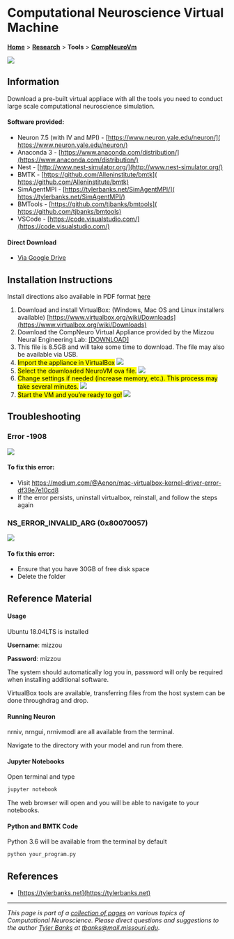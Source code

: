 # Computational Neuroscience Virtual Machine

[**Home**](/) > [**Research**](/research) > **Tools** > [**CompNeuroVm**](./)


![](neurovm.png)

## Information

Download a pre-built virtual appliace with all the tools you need to conduct large scale computational neuroscience simulation.

#### Software provided:
* Neuron 7.5 (with IV and MPI) - [​https://www.neuron.yale.edu/neuron/](​https://www.neuron.yale.edu/neuron/)
* Anaconda 3 - ​[https://www.anaconda.com/distribution/](https://www.anaconda.com/distribution/)
* Nest - [​http://www.nest-simulator.org/](​http://www.nest-simulator.org/)
* BMTK - [​https://github.com/Alleninstitute/bmtk](​https://github.com/Alleninstitute/bmtk)
* SimAgentMPI - [​https://tylerbanks.net/SimAgentMPI/](​https://tylerbanks.net/SimAgentMPI/)
* BMTools - [​https://github.com/tjbanks/bmtools](​https://github.com/tjbanks/bmtools)
* VSCode - ​[https://code.visualstudio.com/](https://code.visualstudio.com/)


#### Direct Download

* [Via Google Drive](https://drive.google.com/uc?export=download&confirm=j7WJ&id=11wacrg9pt5IyQVoNndgu9o6Da1yXcZPQ)

## Installation Instructions
Install directions also available in PDF format [here](https://tylerbanks.net/assets/CompNeuroVMInstructions.pdf)
1. Download and install VirtualBox: (Windows, Mac OS and Linux installers available) [https://www.virtualbox.org/wiki/Downloads](https://www.virtualbox.org/wiki/Downloads)
2. Download the CompNeuro Virtual Appliance provided by the Mizzou Neural Engineering Lab: [[DOWNLOAD]](https://drive.google.com/uc?export=download&confirm=j7WJ&id=11wacrg9pt5IyQVoNndgu9o6Da1yXcZPQ) 
3. This file is 8.5GB and will take some time to download. The file may also be available via USB.
4. <mark>Import the appliance in VirtualBox</mark>
![](1.png)
5. <mark>Select the downloaded NeuroVM ova file.</mark>
![](2.png)
6. <mark>Change settings if needed (increase memory, etc.). This process may take several minutes.</mark>
![](3.png)
7. <mark>Start the VM and you’re ready to go!</mark>
![](4.png)

## Troubleshooting

### Error -1908
![](1908.png)

#### To fix this error:
* Visit https://medium.com/@Aenon/mac-virtualbox-kernel-driver-error-df39e7e10cd8
* If the error persists, uninstall virtualbox, reinstall, and follow the steps again


### NS_ERROR_INVALID_ARG (0x80070057)

![](invalid_arg.png)

#### To fix this error:
* Ensure that you have 30GB of free disk space
* Delete the folder

## Reference Material

#### Usage

Ubuntu 18.04LTS is installed

**Username**: mizzou

**Password**: mizzou

The system should automatically log you in, password will only be required when installing additional software. 

VirtualBox tools are available, transferring files from the host system can be done throughdrag and drop.


#### Running Neuron

nrniv, nrngui, nrnivmodl are all available from the terminal.

Navigate to the directory with your model and run from there.

#### Jupyter Notebooks

Open terminal and type

```bash
jupyter notebook
```
The web browser will open and you will be able to navigate to your notebooks.

#### Python and BMTK Code

Python 3.6 will be available from the terminal by default

```bash
python your_program.py
```

## References

* [https://tylerbanks.net](https://tylerbanks.net)


---
*This page is part of a [collection of pages](/) on various topics of Computational Neuroscience. Please direct questions and suggestions to the author [Tyler Banks](https://tylerbanks.net) at [tbanks@mail.missouri.edu](mailto:tbanks@mail.missouri.edu).*